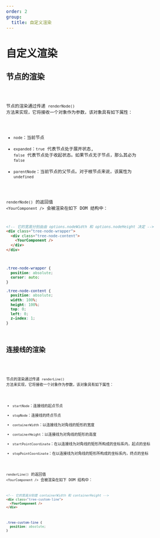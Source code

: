 ```yaml
---
order: 2
group:
  title: 自定义渲染
---
```


# 自定义渲染

## 节点的渲染

<code src="./RenderNode.jsx" />

节点的渲染通过传递 `renderNode()` 方法来实现，它将接收一个对象作为参数，该对象具有如下属性：

- `node`：当前节点
- `expanded`：`true` 代表节点处于展开状态, `false` 代表节点处于收起状态。如果节点无子节点，那么其必为 `false`
- `parentNode`：当前节点的父节点。对于根节点来说，该属性为 `undefined`

`renderNode()` 的返回值 `<YourComponent />` 会被渲染在如下 DOM 结构中：

```html
<!-- 它的宽高分别由由 options.nodeWidth 和 options.nodeHeight 决定 -->
<div class="tree-node-wrapper">
  <div class="tree-node-content">
    <YourComponent />
  </div>
</div>
```

```css
.tree-node-wrapper {
  position: absolute;
  cursor: auto;
}

.tree-node-content {
  position: absolute;
  width: 100%;
  height: 100%;
  top: 0;
  left: 0;
  z-index: 1;
}
```

## 连接线的渲染

<code src="./RenderLine.jsx" />

节点的渲染通过传递 `renderLine()` 方法来实现，它将接收一个对象作为参数，该对象具有如下属性：

- `startNode`：连接线的起点节点
- `stopNode`：连接线的终点节点
- `containerWidth`：以连接线为对角线的矩形的宽度
- `containerHeight`：以连接线为对角线的矩形的高度
- `startPointCoordinate`：在以连接线为对角线的矩形所构成的坐标系内，起点的坐标
- `stopPointCoordinate`：在以连接线为对角线的矩形所构成的坐标系内，终点的坐标

`renderLine()` 的返回值 `<YourComponent />` 会被渲染在如下 DOM 结构中：

```html
<!-- 它的宽高分别是 containerWidth 和 containerHeight -->
<div class="tree-custom-line">
  <YourComponent />
</div>
```

```css
.tree-custom-line {
  position: absolute;
}
```
